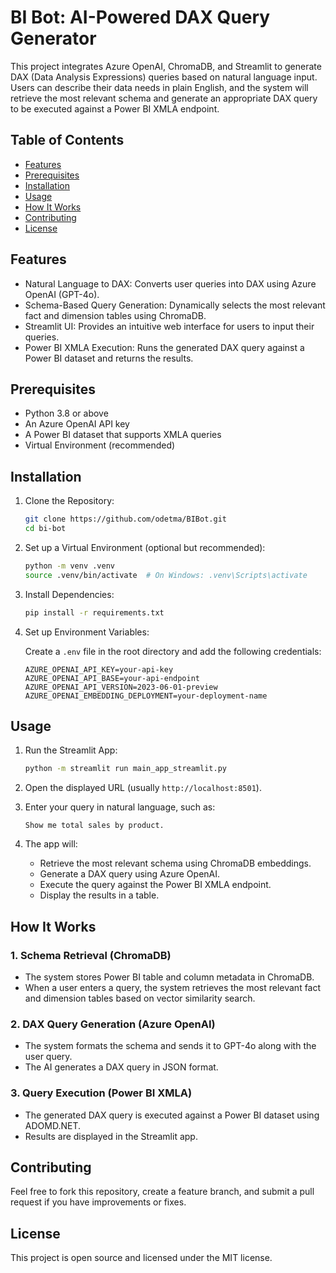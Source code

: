 # BI Bot: AI-Powered DAX Query Generator

This project integrates Azure OpenAI, ChromaDB, and Streamlit to generate DAX (Data Analysis Expressions) queries based on natural language input. Users can describe their data needs in plain English, and the system will retrieve the most relevant schema and generate an appropriate DAX query to be executed against a Power BI XMLA endpoint.

## Table of Contents

- [Features](#features)
- [Prerequisites](#prerequisites)
- [Installation](#installation)
- [Usage](#usage)
- [How It Works](#how-it-works)
- [Contributing](#contributing)
- [License](#license)

## Features

- Natural Language to DAX: Converts user queries into DAX using Azure OpenAI (GPT-4o).
- Schema-Based Query Generation: Dynamically selects the most relevant fact and dimension tables using ChromaDB.
- Streamlit UI: Provides an intuitive web interface for users to input their queries.
- Power BI XMLA Execution: Runs the generated DAX query against a Power BI dataset and returns the results.

## Prerequisites

- Python 3.8 or above
- An Azure OpenAI API key
- A Power BI dataset that supports XMLA queries
- Virtual Environment (recommended)

## Installation

1. Clone the Repository:
    ```bash
    git clone https://github.com/odetma/BIBot.git
    cd bi-bot
    ```

2. Set up a Virtual Environment (optional but recommended):
    ```bash
    python -m venv .venv
    source .venv/bin/activate  # On Windows: .venv\Scripts\activate
    ```

3. Install Dependencies:
    ```bash
    pip install -r requirements.txt
    ```

4. Set up Environment Variables:

   Create a `.env` file in the root directory and add the following credentials:
   ```
   AZURE_OPENAI_API_KEY=your-api-key
   AZURE_OPENAI_API_BASE=your-api-endpoint
   AZURE_OPENAI_API_VERSION=2023-06-01-preview
   AZURE_OPENAI_EMBEDDING_DEPLOYMENT=your-deployment-name
   ```

## Usage

1. Run the Streamlit App:
    ```bash
    python -m streamlit run main_app_streamlit.py
    ```

2. Open the displayed URL (usually `http://localhost:8501`).

3. Enter your query in natural language, such as:
   ```
   Show me total sales by product.
   ```

4. The app will:
   - Retrieve the most relevant schema using ChromaDB embeddings.
   - Generate a DAX query using Azure OpenAI.
   - Execute the query against the Power BI XMLA endpoint.
   - Display the results in a table.

## How It Works

### 1. Schema Retrieval (ChromaDB)
   - The system stores Power BI table and column metadata in ChromaDB.
   - When a user enters a query, the system retrieves the most relevant fact and dimension tables based on vector similarity search.

### 2. DAX Query Generation (Azure OpenAI)
   - The system formats the schema and sends it to GPT-4o along with the user query.
   - The AI generates a DAX query in JSON format.

### 3. Query Execution (Power BI XMLA)
   - The generated DAX query is executed against a Power BI dataset using ADOMD.NET.
   - Results are displayed in the Streamlit app.

## Contributing

Feel free to fork this repository, create a feature branch, and submit a pull request if you have improvements or fixes.

## License

This project is open source and licensed under the MIT license.
